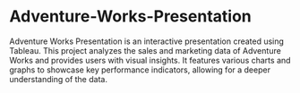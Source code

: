 # Adventure-Works-Presentation
Adventure Works Presentation  is an interactive presentation created using Tableau. This project analyzes the sales and marketing data of Adventure Works and provides users with visual insights. It features various charts and graphs to showcase key performance indicators, allowing for a deeper understanding of the data.
